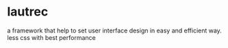 # lautrec
a framework that help to set user interface design in easy and efficient way. less css with best performance
